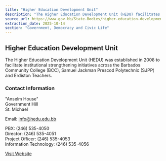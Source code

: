 ```yaml
---
title: "Higher Education Development Unit"
description: "The Higher Education Development Unit (HEDU) facilitates institutional strengthening initiatives for educational bodies in Barbados and provides essential contact information."
source_url: https://www.gov.bb/State-Bodies/higher-education-development-unit
extraction_date: 2025-10-14
section: "Government, Democracy and Civic Life"
---
```


## Higher Education Development Unit

The Higher Education Development Unit (HEDU) was established in 2008 to facilitate institutional strengthening initiatives across the Barbados Community College (BCC), Samuel Jackman Prescod Polytechnic (SJPP) and Erdiston Teachers.

### Contact Information

"Anselm House"  
Government Hill  
St. Michael

Email: info@hedu.edu.bb

PBX: (246) 535-4050  
Director: (246) 535-4051  
Project Officer: (246) 535-4053  
Information Technology: (246) 535-4056

[Visit Website](http://www.hedu.edu.bb/)
```